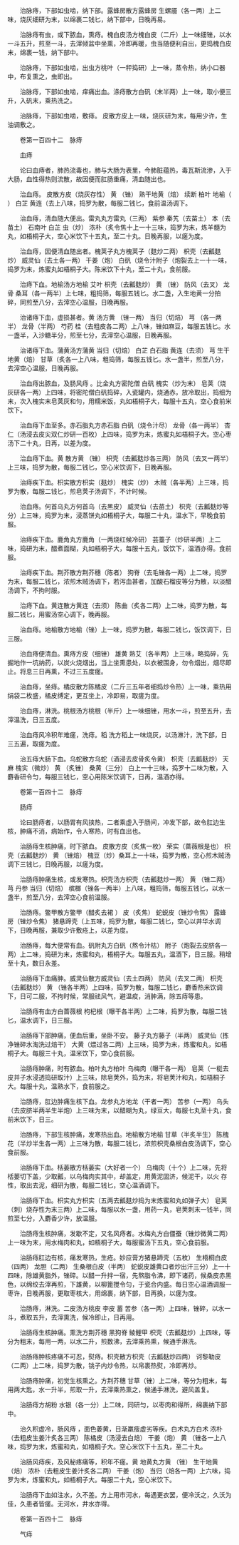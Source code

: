 <!-- { "loadSidebar": true } -->
　　治脉痔，下部如虫啮，纳下部。露蜂房散方露蜂房 生螺靥（各一两）上二味，烧灰细研为末，以绵裹二钱匕，纳下部中，日晚再易。

　　治脉痔有虫，或下脓血，熏痔。槐白皮汤方槐白皮（二斤）上一味细锉，以水一斗五升，煎至一斗，去滓倾盆中坐熏，冷即再暖，虫当随便利自出，更捣槐白皮末，绵裹一钱，纳下部中。

　　治脉痔，下部如虫啮，出虫方桃叶（一秤捣研）上一味，蒸令热，纳小口器中，布复熏之，虫即出。

　　治脉痔，下部如虫啮，痒痛出血。涤痔散方白矾（末半两）上一味，取小便三升，入矾末，乘热洗之。

　　治脉痔，下部如虫啮，敷痔。 皮散方皮上一味，烧灰研为末，每用少许，生油调敷之。

　　卷第一百四十二　脉痔

　　血痔

　　论曰血痔者，肺热流毒也，肺与大肠为表里，今肺脏蕴热，毒瓦斯流渗，入于大肠，血性得热则流散，故因便而肛肠重痛，清血随出也。

　　治血痔。 皮散方皮（烧灰存性） 黄 （锉） 熟干地黄（焙） 续断 柏叶 地榆（ ） 白芷 黄连（去上八味，捣罗为散，每服二钱匕，食前温汤调下。

　　治血痔，清血随大便出。雷丸丸方雷丸（三两） 紫参 秦艽（去苗土） 本（去苗土） 石南叶 白芷 虫（炒） 浓朴（炙令焦十上一十三味，捣罗为末，炼羊髓为丸，如梧桐子大，空心米饮下十五丸，至二十丸。日晚再服，以瘥为度。

　　治血痔，因便清血随出者。槐荚子丸方槐荚子（麸炒二两） 枳壳（去瓤麸炒） 威灵仙（去土各一两） 干姜（炮） 白矾（烧令汁附子（炮裂去上一十一味，捣罗为末，炼蜜丸如梧桐子大。陈米饮下十丸，至二十丸，食前服。

　　治痔下血。地榆汤方地榆 艾叶 枳壳（去瓤麸炒） 黄 （锉） 防风（去叉） 龙骨 桑耳（各一两半）上七味，粗捣筛，每服五钱匕。水二盏，入生地黄一分拍碎，同煎至八分，去滓空心温服，日晚再服。

　　治诸痔下血，虚损甚者。黄 汤方黄 （锉一两） 当归（切焙） 芎 （各一两半） 龙骨（半两） 芍药 桂（去粗皮各二两）上八味，锉如麻豆，每服五钱匕。水一盏半，入沙糖半分，煎至七分，去滓空心温服，日晚再服。

　　治诸痔下血。蒲黄汤方蒲黄 当归（切焙） 白芷 白石脂 黄连（去须） 芎 生干地黄（焙） 甘草（炙各一上八味，粗捣筛，每服五钱匕。水一盏半，煎至八分，去滓空心温服，日晚再服。

　　治血痔出脓血，及肠风痔 。比金丸方密陀僧 白矾 槐实（炒为末） 皂荚（烧灰研各一两）上四味，将密陀僧白矾捣碎，入瓷罐内，烧通赤，放冷取出，捣细为末，次入槐实末皂荚灰和匀，用糯米饭，丸如梧桐子大，每服十五丸，空心食前米饮下。

　　治血痔下血至多。赤石脂丸方赤石脂 白矾（烧令汁尽） 龙骨（各一两半） 杏仁（汤浸去皮尖双仁炒研一百枚）上四味，捣罗为末，炼蜜丸如梧桐子大。空心枣汤下二十丸，日再，以差为度。

　　治血痔下血。黄 散方黄 （锉） 枳壳（去瓤麸炒各三两） 防风（去叉一两半）上三味，捣罗为散，每服二钱匕，空心米饮调下，日晚再服。

　　治痔疾下血。枳实散方枳实（麸炒） 槐实（炒） 木贼（各半两）上三味，捣罗为散，每服二钱匕，煎皂荚子汤调下，不计时候。

　　治血痔。何首乌丸方何首乌（去黑皮） 威灵仙（去苗土） 枳壳（去瓤麸炒等分）上三味，捣罗为末，浸蒸饼丸如梧桐子大，每服二十丸，温水下，早晚食前服。

　　治痔疾下血。鹿角丸方鹿角（一两烧红候冷研） 芸薹子（炒研半两）上二味，捣研为末，醋煮面糊，丸如梧桐子大，每服十五丸，饭饮下，温酒亦得。食前服。

　　治痔疾下血。荆芥散方荆芥穗（陈者） 狗脊（去毛锉各一两）上二味，捣罗为末，每服二钱匕，浓煎木贼汤调下，若泻血甚者，加酸石榴皮等分为散，以淡醋汤调下，不拘时服。

　　治痔下血。黄连散方黄连（去须） 陈曲（炙各二两）上二味，捣罗为散，每服二钱匕，用蜜汤空心调下，晚再服。

　　治血痔。地榆散方地榆（锉）上一味，捣罗为散，每服二钱匕，饭饮调下，日三服。

　　治血痔便清血。熏痔方皮（细锉） 雄黄 熟艾（各半两）上三味，略捣碎，先掘地作一坑纳药，以炭火烧烟出，当上坐熏患处，以衣被围身，勿令烟出，烟尽即止。将息三日再熏，不过三五度瘥。

　　治血痔，坐痔。橘皮散方陈橘皮（二斤三五年者细捣炒令热）上一味，乘热用绢袋二枚盛，橘皮缚定，更互坐上，冷即易，取瘥为度。

　　治血痔，淋洗。桃根汤方桃根（半斤）上一味细锉，用水一斗，煎至五升，去滓温洗，日三五度。

　　治血痔风冷积年难瘥，洗痔。稻 洗方稻上一味烧灰，以汤淋汁，洗下部，日三五遍，取瘥为度。

　　治五痔大肠下血。乌蛇散方乌蛇（酒浸去皮骨炙令黄） 枳壳（去瓤麸炒） 天麻 槐实（微炒） 黄 （炙锉） 桑黄（三分） 白上一十三味，捣罗十二味为散，入麝香研令匀，每服三钱匕，空心用陈米饮调下，日再，温酒亦得。

　　卷第一百四十二　脉痔

　　肠痔

　　论曰肠痔者，以肠胃有风挟热，二者乘虚入于肠间，冲发下部，故令肛边生核，肿痛不消，病始作，令人寒热，时有血出也。

　　治肠痔生核肿痛，时下脓血。 皮散方皮（炙焦一枚） 荣实（蔷薇根是也） 枳壳（去瓤麸炒） 黄 （锉焙） 槐豆（炒）桑耳上一十味，捣罗为散，空心煎木贼汤调下三钱匕，日晚再服，以瘥为度。

　　治肠痔肿痛生核，或发寒热。枳壳汤方枳壳（去瓤麸炒一两） 黄 （锉二两） 芎 丹参 当归（切焙） 槟榔（锉各一两半）上八味，粗捣筛，每服五钱匕，以水一盏半，煎至八分，去滓空心食前温服。

　　治肠痔。鳖甲散方鳖甲（醋炙去裙 ） 皮（炙焦） 蛇蜕皮（锉炒令焦） 露蜂房（锉炒令焦） 猪悬蹄壳（上五味，捣罗为散，每服二钱匕，空心以井华水调下，日晚再服，兼取少许敷疮上，以差为度。

　　治肠痔，每大便常有血。矾附丸方白矾（熬令汁枯） 附子（炮裂去皮脐各一两）上二味，捣研为末，炼蜜和丸，梧桐子大。每服五丸，温酒下，日三服。稍增至十丸，数日永差。

　　治肠痔下血痛肿。威灵仙散方威灵仙（去土四两） 防风（去叉二两） 枳壳（去瓤麸炒） 黄 （锉各半两）上四味，捣罗为散，每服二钱匕，麝香热米饮调下，日可二服，不拘时候，常服祛风气，避温疫，消肿满，除五痔等患。

　　治肠痔有血方白蔷薇根 枸杞根（曝干各半两）上二味，捣罗为散，每服二钱匕，温水调下，日三服。

　　治肠痔下部肿痛，便血后重，坐卧不安。 藤子丸方藤子（半两） 威灵仙（拣净锉碎水淘洗过焙干） 大黄（煨过各二两）上三味，捣罗为末，炼蜜和丸，如梧桐子大。每服三十丸，温米饮下，空心食前服。

　　治肠痔肿痛，时有脓血。柏叶丸方柏叶 乌梅肉（曝干各一两） 皂荚（一梃去皮并子水浸透捣研取汁）上三味，除皂荚外，捣为末，将皂荚汁和丸，如梧桐子大。每服十丸，温熟水下，食前服之。

　　治肠痔，肛边肿痛生核下血。龙参丸方地龙（干者一两） 苦参（一两） 乌头（去皮脐半两半生半炮）上三味为末，以醋糊为丸，绿豆大，每服七丸至十丸，食前米饮下，日三。

　　治肠痔，下部生核肿痛，发寒热出血。地榆散方地榆 甘草（半炙半生） 陈槐花（半炒半生各一两）上三味为散，每服二钱匕，浓煎枳壳桑根白皮汤调下，空心食前服。

　　治肠痔下血。栝蒌散方栝蒌实（大好者一个） 乌梅肉（十个）上二味，先将栝蒌切下盖，少取瓤，以乌梅肉实其中，却盖定，用黄泥固济，候泥干，以火 存性，取出去泥，细研为散，每服二钱匕，空心温酒调下。

　　治肠痔下血。枳实丸方枳实（五两去瓤麸炒捣为末炼蜜和丸如弹子大） 皂荚（刺）烧存性为末三两）上二味，每服以水一盏，用药一丸，皂荚刺末一钱半，同煎至七分，入麝香少许，放温服。

　　治肠痔生核肿痛，发歇不定，又名风痔者。水梅丸方白僵蚕（锉炒微黄二两）上一味为末，用水梅肉和丸，如梧桐子大，每服蜜汤下五丸，空心食前服。

　　治肠痔肛边有核，痛发寒热，生疮。妙应膏方猪悬蹄壳（五枚） 生梧桐白皮（四两） 龙胆（二两） 生桑根白皮（半两） 蛇蜕皮雄黄口者炒出汗三分）上一十四味，除雄黄脂外，锉碎。以醋一升拌一宿，先熬脂令沸，即下诸药，候桑皮赤黑色，以绵绞去滓再煎，下雄黄，以柳篦搅令匀，于瓷合内盛。每日空心温酒调服一枣许，日晚再服，更取枣核大，用绵裹，纳下部，日再换，以瘥为度。

　　治肠痔，淋洗。二皮汤方桃皮 李皮 蓄 苦参（各一两）上四味，锉碎，以水一斗，煮取五升，去滓熏洗，候冷即止，日再用。

　　治肠痔生核肿痛。熏洗方荆芥穗 黑狗脊 鲮鲤甲 枳壳（去瓤麸炒）上四味，等分为粗末，每用一两，以水二升，煎数沸，去滓乘热熏，候通手淋洗。

　　治肠痔肿核疼痛不可忍，熨痔。枳壳散方枳壳（去瓤麸炒四两） 诃黎勒皮（二两）上二味，捣罗为散，铫子内炒令热，以帛裹热熨，冷即再炒。

　　治肠痔肿痛，初觉生核熏之。方荆芥穗 甘草（锉）上二味，等分为粗末，每用两大匙，水一升半，煎取一升，去滓乘热熏之，候通手淋洗，避风盖复。

　　治肠痔方胡粉 水银（各一分）上二味，同研匀，以枣肉和得所，绵裹纳下部中。

　　治久积虚冷，肠风痔 ，面色萎黄，日渐羸瘦虚劣等疾。白术丸方白术 浓朴（去粗皮生姜汁炙各三两） 陈橘皮（汤浸去白焙） 干姜（炮） 黄 （锉各一上八味，捣罗为末，炼蜜和丸，如梧桐子大。空心米饮下十五丸，至二十丸。

　　治肠风痔疾，及风秘疼痛等，积年不瘥。黄 地黄丸方黄 （锉） 生干地黄（焙） 浓朴（去粗皮生姜汁炙各二两） 干姜（炮） 当归（焙各一两）上六味，捣罗为末，炼蜜和丸，如梧桐子大。每服二十丸，空心米饮下。

　　治肠痔下血如注水，久不差。方上用市河水，每遇更衣罢，便冷沃之，久沃为佳，久患者皆瘥。无河水，井水亦得。

　　卷第一百四十二　脉痔

　　气痔

